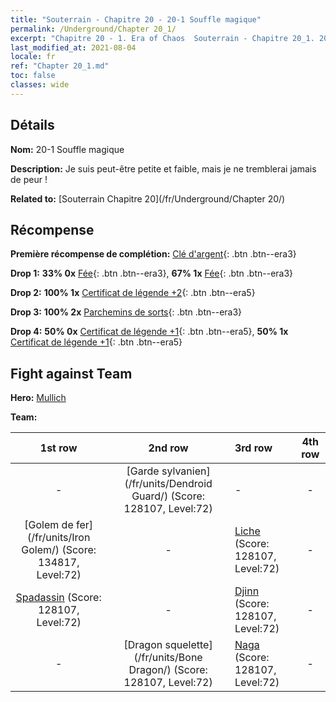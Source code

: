 ```yaml
---
title: "Souterrain - Chapitre 20 - 20-1 Souffle magique"
permalink: /Underground/Chapter 20_1/
excerpt: "Chapitre 20 - 1. Era of Chaos  Souterrain - Chapitre 20_1. 20-1 Souffle magique"
last_modified_at: 2021-08-04
locale: fr
ref: "Chapter 20_1.md"
toc: false
classes: wide
---
```


## Détails

 **Nom:** 20-1 Souffle magique

 **Description:** Je suis peut-être petite et faible, mais je ne tremblerai jamais de peur !

 **Related to:** [Souterrain Chapitre 20](/fr/Underground/Chapter 20/)

## Récompense

 **Première récompense de complétion:** [Clé d'argent](/ItemsFR/con_693/){: .btn .btn--era3}

 **Drop 1:** **33% 0x** [Fée](/ItemsFR/unt_262/){: .btn .btn--era3}, **67% 1x** [Fée](/ItemsFR/unt_262/){: .btn .btn--era3}

 **Drop 2:** **100% 1x** [Certificat de légende +2](/ItemsFR/mat_81/){: .btn .btn--era5}

 **Drop 3:** **100% 2x** [Parchemins de sorts](/ItemsFR/con_694/){: .btn .btn--era3}

 **Drop 4:** **50% 0x** [Certificat de légende +1](/ItemsFR/mat_74/){: .btn .btn--era5}, **50% 1x** [Certificat de légende +1](/ItemsFR/mat_74/){: .btn .btn--era5}


## Fight against Team
 **Hero:** [Mullich](/fr/heroes/Mullich/)

 **Team:**


  | 1st row | 2nd row | 3rd row | 4th row |
  |:----:|:----:|:----|:----:|
  | - | [Garde sylvanien](/fr/units/Dendroid Guard/) (Score: 128107, Level:72)  | - | - |
  | [Golem de fer](/fr/units/Iron Golem/) (Score: 134817, Level:72)  | - | [Liche](/fr/units/Lich/) (Score: 128107, Level:72)  | - |
  | [Spadassin](/fr/units/Swordsman/) (Score: 128107, Level:72)  | - | [Djinn](/fr/units/Genie/) (Score: 128107, Level:72)  | - |
  | - | [Dragon squelette](/fr/units/Bone Dragon/) (Score: 128107, Level:72)  | [Naga](/fr/units/Naga/) (Score: 128107, Level:72)  | - |



